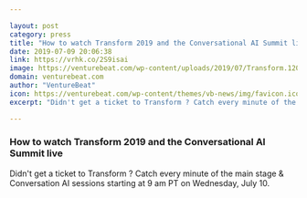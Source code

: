 ```yaml
---

layout: post
category: press
title: "How to watch Transform 2019 and the Conversational AI Summit live"
date: 2019-07-09 20:06:38
link: https://vrhk.co/2S9isai
image: https://venturebeat.com/wp-content/uploads/2019/07/Transform.1200-x-600-1.png?w=1200&strip=all
domain: venturebeat.com
author: "VentureBeat"
icon: https://venturebeat.com/wp-content/themes/vb-news/img/favicon.ico
excerpt: "Didn't get a ticket to Transform ? Catch every minute of the main stage &amp; Conversation AI sessions starting at 9 am PT on Wednesday, July 10."

---
```


### How to watch Transform 2019 and the Conversational AI Summit live

Didn't get a ticket to Transform ? Catch every minute of the main stage &amp; Conversation AI sessions starting at 9 am PT on Wednesday, July 10.